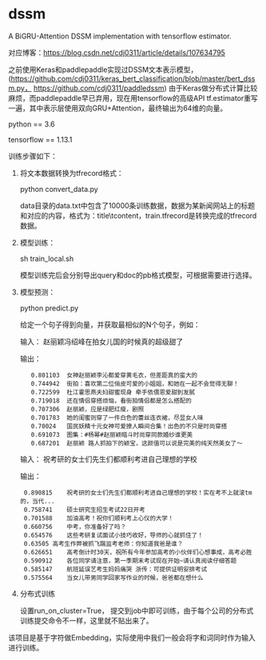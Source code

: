 # dssm
A BiGRU-Attention DSSM implementation with tensorflow estimator.

对应博客：https://blog.csdn.net/cdj0311/article/details/107634795

之前使用Keras和paddlepaddle实现过DSSM文本表示模型，(https://github.com/cdj0311/keras_bert_classification/blob/master/bert_dssm.py， https://github.com/cdj0311/paddledssm)
由于Keras做分布式计算比较麻烦，而paddlepaddle早已弃用，现在用tensorflow的高级API tf.estimator重写一遍，其中表示层使用双向GRU+Attention，最终输出为64维的向量。

python == 3.6

tensorflow == 1.13.1


训练步骤如下：
1. 将文本数据转换为tfrecord格式：

   python convert_data.py
   
   data目录的data.txt中包含了10000条训练数据，数据为某新闻网站上的标题和对应的内容，格式为：title\tcontent，train.tfrecord是转换完成的tfrecord数据。

2. 模型训练：

   sh train_local.sh
   
   模型训练完后会分别导出query和doc的pb格式模型，可根据需要进行选择。
   
3. 模型预测：
    
   python predict.py
   
   给定一个句子得到向量，并获取最相似的N个句子，例如：
   
   输入： 赵丽颖冯绍峰在拍女儿国的时候真的超级甜了
   
   输出：
      
          0.801103	女神赵丽颖李沁都爱穿黄毛衣，但差距真的蛮大的
          0.744942	街拍：喜欢第二位俏皮可爱的小姐姐，和她在一起不会觉得无聊！
          0.722599	杜江霍思燕夫妇甜蜜现身 牵手依偎恩爱甜到发腻
          0.719018	还在情侣穿搭烦恼，看街拍情侣都是怎么搭配的
          0.707306	赵丽颖，应是绿肥红瘦，剧照
          0.701783	她的闺蜜则穿了一件白色的蕾丝连衣裙，尽显女人味
          0.70024	国民妖精十元女神可爱撩人瞬间合集！出色的不只是时尚穿搭
          0.691073	图集：#杨幂#赵丽颖暗斗时尚穿同款婚纱谁更美
          0.687201	赵丽颖 路人抓拍下的颖宝，这颜值可以说是完美的纯天然美女了～
   
    输入： 祝考研的女士们先生们都顺利考进自己理想的学校
    
    输出：
    
        0.890815	祝考研的女士们先生们都顺利考进自己理想的学校！实在考不上就滚tm的，当代...
        0.758741	硕士研究生招生考试22日开考
        0.701588	加油高考！祝你们顺利考上心仪的大学！
        0.660756	中考，你准备好了吗？
        0.654576	这些考研复试面试小技巧收好，导师的心就抓住了！
        0.63505	高考生作弊被抓飞踹监考老师：你知道我爸是谁？
        0.626651	高考倒计时30天，祝所有今年参加高考的小伙伴们心想事成，高考必胜
        0.590912	各位同学请注意，第一季期末考试现在开始~请认真阅读仔细答题
        0.585147	航班延误艺考生妈妈痛哭 浙传：可提供证明安排考试
        0.575564	当女儿带男同学回家写作业的时候，爸爸都在想什么
 
 
 4. 分布式训练
 
    设置run_on_cluster=True， 提交到job中即可训练，由于每个公司的分布式训练提交命令不一样，这里就不贴出来了。
    
 该项目是基于字符做Embedding，实际使用中我们一般会将字和词同时作为输入进行训练。
 
   
